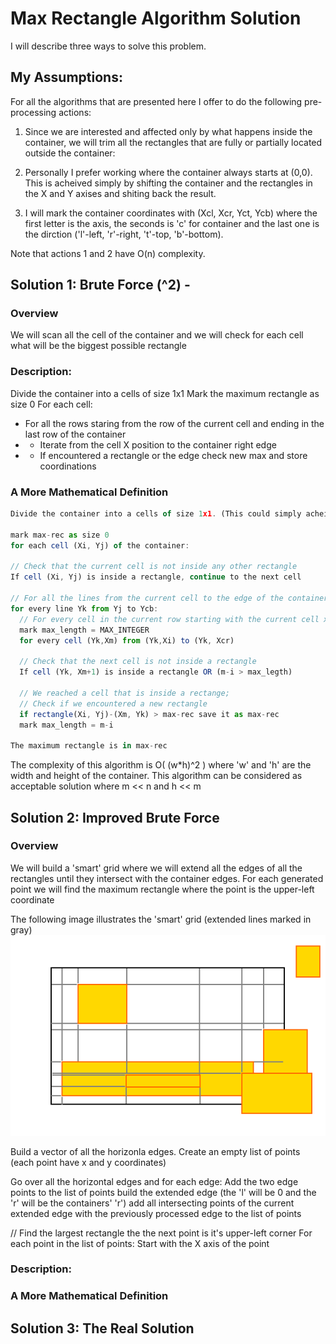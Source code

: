 # Max Rectangle Algorithm Solution
I will describe three ways to solve this problem.

## My Assumptions:
For all the algorithms that are presented here I offer to do the following pre-processing actions:

1. Since we are interested and affected only by what happens inside the container, we will trim all the rectangles that are fully or partially located outside the container:

2. Personally I prefer working where the container always starts at (0,0). This is acheived simply by shifting the container and the rectangles in the X and Y axises and shiting back the result.

3. I will mark the container coordinates with (Xcl, Xcr, Yct, Ycb) where the first letter is the axis, the seconds is 'c' for container and the last one is the dirction ('l'-left, 'r'-right, 't'-top, 'b'-bottom).

Note that actions 1 and 2 have O(n) complexity. 

## Solution 1: Brute Force (^2) - 
### Overview
We will scan all the cell of the container and we will check for each cell what will be the biggest possible rectangle

### Description:
Divide the container into a cells of size 1x1
Mark the maximum rectangle as size 0
For each cell:
- For all the rows staring from the row of the current cell and ending in the last row of the container
- - Iterate from the cell X position to the container right edge
- - If encountered a rectangle or the edge check new max and store coordinations

### A More Mathematical Definition

```javascript
Divide the container into a cells of size 1x1. (This could simply acheivied by using two-dimentional array)

mark max-rec as size 0
for each cell (Xi, Yj) of the container:

// Check that the current cell is not inside any other rectangle
If cell (Xi, Yj) is inside a rectangle, continue to the next cell

// For all the lines from the current cell to the edge of the container
for every line Yk from Yj to Ycb:
  // For every cell in the current row starting with the current cell x location
  mark max_length = MAX_INTEGER
  for every cell (Yk,Xm) from (Yk,Xi) to (Yk, Xcr)
  
  // Check that the next cell is not inside a rectangle
  If cell (Yk, Xm+1) is inside a rectangle OR (m-i > max_legth)
  
  // We reached a cell that is inside a rectange; 
  // Check if we encountered a new rectangle
  if rectangle(Xi, Yj)-(Xm, Yk) > max-rec save it as max-rec
  mark max_length = m-i
  
The maximum rectangle is in max-rec
```

The complexity of this algorithm is O( (w*h)^2 ) where 'w' and 'h' are the width and height of the container.
This algorithm can be considered as acceptable solution where m << n and h << m

## Solution 2: Improved Brute Force
### Overview
We will build a 'smart' grid where we will extend all the edges of all the rectangles until they intersect with the container edges.
For each generated point we will find the maximum rectangle where the point is the upper-left coordinate

The following image illustrates the 'smart' grid (extended lines marked in gray)
![Image of Problem](../images/bf2-1.png)

Build a vector of all the horizonla edges.
Create an empty list of points (each point have x and y coordinates)

Go over all the horizontal edges and for each edge:
Add the two edge points to the list of points
build the extended edge (the 'l' will be 0 and the 'r' will be the containers' 'r')
add all intersecting points of the current extended edge with the previously processed edge to the list of points

// Find the largest rectangle the the next point is it's upper-left corner
For each point in the list of points:
Start with the X axis of the point



### Description:

### A More Mathematical Definition


## Solution 3: The Real Solution
